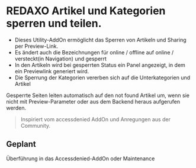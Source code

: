 # REDAXO Artikel und Kategorien sperren und teilen. 

- Dieses Utility-AddOn ermöglicht das Sperren von Artikeln und Sharing per Preview-Link. 
- Es ändert auch die Bezeichnungen für online / offline auf online / versteckt(in Navigation) und gesperrt
- In den Artikeln wird bei gesperrten Status ein Panel angezeigt, in dem ein Previewlink generiert wird. 
- Die Sperrung der Kategorien vererben sich auf die Unterkategorien und Artikel

Gesperrte Seiten leiten automatisch auf den not found Artikel um, wenn sie nicht mit Preview-Parameter oder aus dem Backend heraus aufgerufen werden. 

> Inspiriert vom accessdenied AddOn und Anregungen aus der Community. 

## Geplant

Überführung in das Accessdenied-AddOn oder Maintenance

